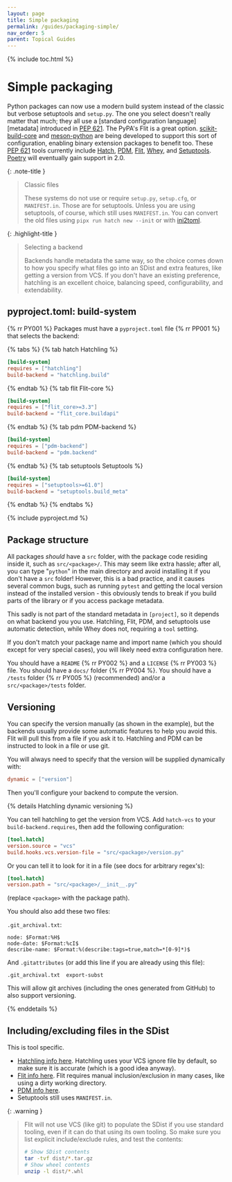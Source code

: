 ```yaml
---
layout: page
title: Simple packaging
permalink: /guides/packaging-simple/
nav_order: 5
parent: Topical Guides
---
```


{% include toc.html %}

# Simple packaging

Python packages can now use a modern build system instead of the classic but
verbose setuptools and `setup.py`. The one you select doesn't really matter that
much; they all use a [standard configuration language][metadata] introduced in
[PEP 621][]. The PyPA's Flit is a great option. [scikit-build-core][] and [meson-python][]
are being developed to support this sort of configuration, enabling binary extension
packages to benefit too. These [PEP 621][] tools currently include [Hatch][],
[PDM][], [Flit][], [Whey][], and [Setuptools][]. [Poetry][] will eventually gain
support in 2.0.

{: .note-title }

> Classic files
>
> These systems do not use or require `setup.py`, `setup.cfg`, or `MANIFEST.in`.
> Those are for setuptools. Unless you are using setuptools, of course, which
> still uses `MANIFEST.in`. You can convert the old files using
> `pipx run hatch new --init` or with
> [ini2toml](https://ini2toml.readthedocs.io/en/latest/).

{: .highlight-title }

> Selecting a backend
>
> Backends handle metadata the same way, so the choice comes down to how you
> specify what files go into an SDist and extra features, like getting a version
> from VCS. If you don't have an existing preference, hatchling is an excellent
> choice, balancing speed, configurability, and extendability.

## pyproject.toml: build-system

{% rr PY001 %} Packages must have a `pyproject.toml` file {% rr PP001 %} that
selects the backend:

{% tabs %} {% tab hatch Hatchling %}

```toml
[build-system]
requires = ["hatchling"]
build-backend = "hatchling.build"
```

{% endtab %} {% tab flit Flit-core %}

```toml
[build-system]
requires = ["flit_core>=3.3"]
build-backend = "flit_core.buildapi"
```

{% endtab %} {% tab pdm PDM-backend %}

```toml
[build-system]
requires = ["pdm-backend"]
build-backend = "pdm.backend"
```

{% endtab %} {% tab setuptools Setuptools %}

```toml
[build-system]
requires = ["setuptools>=61.0"]
build-backend = "setuptools.build_meta"
```

{% endtab %} {% endtabs %}

{% include pyproject.md %}

## Package structure

All packages _should_ have a `src` folder, with the package code residing inside
it, such as `src/<package>/`. This may seem like extra hassle; after all, you
can type "`python`" in the main directory and avoid installing it if you don't
have a `src` folder! However, this is a bad practice, and it causes several
common bugs, such as running `pytest` and getting the local version instead of
the installed version - this obviously tends to break if you build parts of the
library or if you access package metadata.

This sadly is not part of the standard metadata in `[project]`, so it depends on
what backend you you use. Hatchling, Flit, PDM, and setuptools use automatic
detection, while Whey does not, requiring a `tool` setting.

If you don't match your package name and import name (which you should except
for very special cases), you will likely need extra configuration here.

You should have a `README` {% rr PY002 %} and a `LICENSE` {% rr PY003 %} file.
You should have a `docs/` folder {%
rr PY004 %}. You should have a `/tests` folder {%
rr PY005 %} (recommended) and/or a `src/<package>/tests` folder.

## Versioning

You can specify the version manually (as shown in the example), but the backends
usually provide some automatic features to help you avoid this. Flit will pull
this from a file if you ask it to. Hatchling and PDM can be instructed to look
in a file or use git.

You will always need to specify that the version will be supplied dynamically
with:

```toml
dynamic = ["version"]
```

Then you'll configure your backend to compute the version.

{% details Hatchling dynamic versioning %}

You can tell hatchling to get the version from VCS. Add `hatch-vcs` to your
`build-backend.requires`, then add the following configuration:

```toml
[tool.hatch]
version.source = "vcs"
build.hooks.vcs.version-file = "src/<package>/version.py"
```

Or you can tell it to look for it in a file (see docs for arbitrary regex's):

```toml
[tool.hatch]
version.path = "src/<package>/__init__.py"
```

(replace `<package>` with the package path).

You should also add these two files:

`.git_archival.txt`:

```text
node: $Format:%H$
node-date: $Format:%cI$
describe-name: $Format:%(describe:tags=true,match=*[0-9]*)$
```

And `.gitattributes` (or add this line if you are already using this file):

```text
.git_archival.txt  export-subst
```

This will allow git archives (including the ones generated from GitHub) to also
support versioning.

{% enddetails %}

## Including/excluding files in the SDist

This is tool specific.

- [Hatchling info here](https://hatch.pypa.io/latest/config/build/#file-selection).
  Hatchling uses your VCS ignore file by default, so make sure it is accurate
  (which is a good idea anyway).
- [Flit info here](https://flit.readthedocs.io/en/latest/pyproject_toml.html#sdist-section).
  Flit requires manual inclusion/exclusion in many cases, like using a dirty
  working directory.
- [PDM info here](https://pdm-backend.fming.dev/build_config/#include-or-exclude-files).
- Setuptools still uses `MANIFEST.in`.

{: .warning }

> Flit will not use VCS (like git) to populate the SDist if you use standard
> tooling, even if it can do that using its own tooling. So make sure you list
> explicit include/exclude rules, and test the contents:
>
> ```bash
> # Show SDist contents
> tar -tvf dist/*.tar.gz
> # Show wheel contents
> unzip -l dist/*.whl
> ```

<!-- prettier-ignore-start -->

[flit]: https://flit.readthedocs.io
[poetry]: https://python-poetry.org
[pdm]: https://pdm.fming.dev
[whey]: https://whey.readthedocs.io
[hatch]: https://hatch.pypa.io/latest
[setuptools]: https://setuptools.readthedocs.io
[pep 621]: https://www.python.org/dev/peps/pep-0621
[scikit-build-core]: https://scikit-build-core.readthedocs.io
[meson-python]: https://meson-python.readthedocs.io

<!-- prettier-ignore-end -->

<script src="{% link assets/js/tabs.js %}"></script>

